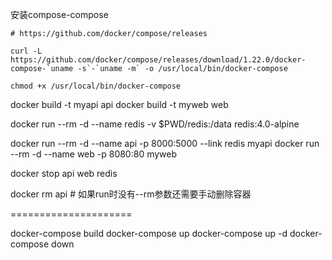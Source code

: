 
安装compose-compose

```
# https://github.com/docker/compose/releases

curl -L https://github.com/docker/compose/releases/download/1.22.0/docker-compose-`uname -s`-`uname -m` -o /usr/local/bin/docker-compose

chmod +x /usr/local/bin/docker-compose
```

docker build -t myapi api
docker build -t myweb web

docker run --rm -d --name redis -v $PWD/redis:/data redis:4.0-alpine

docker run --rm -d --name api -p 8000:5000 --link redis myapi
docker run --rm -d --name web -p 8080:80 myweb

docker stop api web redis

docker rm api  # 如果run时没有--rm参数还需要手动删除容器

=====================


docker-compose build
docker-compose up
docker-compose up -d
docker-compose down


